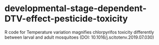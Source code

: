 # developmental-stage-dependent-DTV-effect-pesticide-toxicity
R code for Temperature variation magnifies chlorpyrifos toxicity differently between larval and adult mosquitoes (DOI: 10.1016/j.scitotenv.2019.07.030) 
